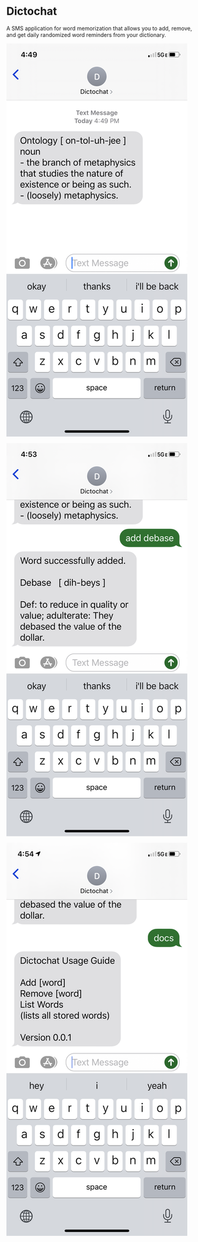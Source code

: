 # Dictochat

A SMS application for word memorization that allows you to add, remove, and get daily randomized word reminders from your dictionary.

![remind](/images/remind.png)

![add-word](/images/add-word.png)

![docs](/images/docs.png)